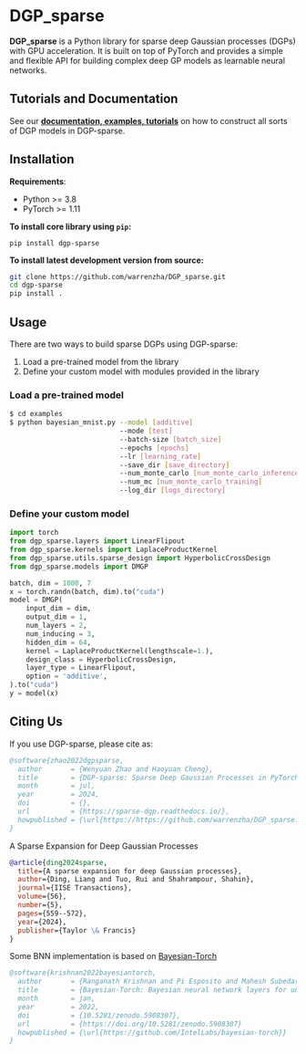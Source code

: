 # DGP_sparse
**DGP_sparse** is a Python library for sparse deep Gaussian processes (DGPs) with GPU acceleration. It is built on top of 
PyTorch and provides a simple and flexible API for building complex deep GP models as learnable neural networks.

## Tutorials and Documentation
See our [**documentation, examples, tutorials**](https://sparse-dgp.readthedocs.io/) on how to construct all sorts of 
DGP models in DGP-sparse.

## Installation

**Requirements**:
- Python >= 3.8
- PyTorch >= 1.11

**To install core library using `pip`:**
```
pip install dgp-sparse
```

**To install latest development version from source:**
```sh
git clone https://github.com/warrenzha/DGP_sparse.git
cd dgp-sparse
pip install .
```

## Usage
There are two ways to build sparse DGPs using DGP-sparse: 
1. Load a pre-trained model from the library
2. Define your custom model with modules provided in the library

### Load a pre-trained model
```bash
$ cd examples
$ python bayesian_mnist.py --model [additive]
                           --mode [test]
                           --batch-size [batch_size]
                           --epochs [epochs]
                           --lr [learning_rate]
                           --save_dir [save_directory] 
                           --num_monte_carlo [num_monte_carlo_inference]
                           --num_mc [num_monte_carlo_training]
                           --log_dir [logs_directory]
```

### Define your custom model
``` python
import torch
from dgp_sparse.layers import LinearFlipout
from dgp_sparse.kernels import LaplaceProductKernel
from dgp_sparse.utils.sparse_design import HyperbolicCrossDesign
from dgp_sparse.models import DMGP

batch, dim = 1000, 7
x = torch.randn(batch, dim).to("cuda")
model = DMGP(
    input_dim = dim,
    output_dim = 1,
    num_layers = 2,
    num_inducing = 3,
    hidden_dim = 64,
    kernel = LaplaceProductKernel(lengthscale=1.),
    design_class = HyperbolicCrossDesign,
    layer_type = LinearFlipout,
    option = 'additive',
).to("cuda")
y = model(x)
```

## Citing Us
If you use DGP-sparse, please cite as:
```bibtex
@software{zhao2022dgpsparse,
  author       = {Wenyuan Zhao and Haoyuan Cheng},               
  title        = {DGP-sparse: Sparse Deep Gaussian Processes in PyTorch},
  month        = jul,
  year         = 2024,
  doi          = {},
  url          = {https://sparse-dgp.readthedocs.io/},
  howpublished = {\url{https://https://github.com/warrenzha/DGP_sparse.git}}
}
```
A Sparse Expansion for Deep Gaussian Processes
```bibtex
@article{ding2024sparse,
  title={A sparse expansion for deep Gaussian processes},
  author={Ding, Liang and Tuo, Rui and Shahrampour, Shahin},
  journal={IISE Transactions},
  volume={56},
  number={5},
  pages={559--572},
  year={2024},
  publisher={Taylor \& Francis}
}
```
Some BNN implementation is based on [Bayesian-Torch](https://github.com/IntelLabs/bayesian-torch)
```bibtex
@software{krishnan2022bayesiantorch,
  author       = {Ranganath Krishnan and Pi Esposito and Mahesh Subedar},               
  title        = {Bayesian-Torch: Bayesian neural network layers for uncertainty estimation},
  month        = jan,
  year         = 2022,
  doi          = {10.5281/zenodo.5908307},
  url          = {https://doi.org/10.5281/zenodo.5908307}
  howpublished = {\url{https://github.com/IntelLabs/bayesian-torch}}
}
```